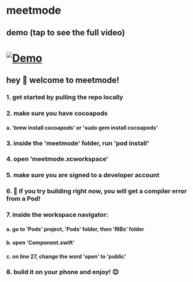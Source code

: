 # meetmode

## demo (tap to see the full video)
# [![Demo](https://j.gifs.com/p8q696.gif)](https://www.youtube.com/watch?v=bbFmAlYEzBc)
## hey 👋 welcome to meetmode!
### 1. get started by pulling the repo locally
### 2. make sure you have cocoapods
#### a. 'brew install cocoapods' or 'sudo gem install cocoapods'
### 3. inside the 'meetmode' folder, run 'pod install'
### 4. open 'meetmode.xcworkspace'
### 5. make sure you are signed to a developer account
### 6. 🛑 if you try building right now, you will get a compiler error from a Pod!
### 7. inside the workspace navigator:
#### a. go to 'Pods' project, 'Pods' folder, then 'RIBs' folder
#### b. open 'Component.swift'
#### c. on line 27, change the word 'open' to 'public'
### 8. build it on your phone and enjoy! 😊
